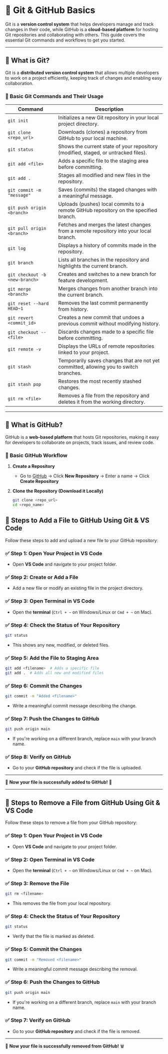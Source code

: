 # 🚀 Git & GitHub Basics  

Git is a **version control system** that helps developers manage and track changes in their code, while GitHub is a **cloud-based platform** for hosting Git repositories and collaborating with others. This guide covers the essential Git commands and workflows to get you started.

---

## 📌 What is Git?  

Git is a **distributed version control system** that allows multiple developers to work on a project efficiently, keeping track of changes and enabling easy collaboration.

### 🔧 Basic Git Commands and Their Usage  

| Command | Description |
|---------|-------------|
| `git init` | Initializes a new Git repository in your local project directory. |
| `git clone <repo_url>` | Downloads (clones) a repository from GitHub to your local machine. |
| `git status` | Shows the current state of your repository (modified, staged, or untracked files). |
| `git add <file>` | Adds a specific file to the staging area before committing. |
| `git add .` | Stages all modified and new files in the repository. |
| `git commit -m "message"` | Saves (commits) the staged changes with a meaningful message. |
| `git push origin <branch>` | Uploads (pushes) local commits to a remote GitHub repository on the specified branch. |
| `git pull origin <branch>` | Fetches and merges the latest changes from a remote repository into your local branch. |
| `git log` | Displays a history of commits made in the repository. |
| `git branch` | Lists all branches in the repository and highlights the current branch. |
| `git checkout -b <new-branch>` | Creates and switches to a new branch for feature development. |
| `git merge <branch>` | Merges changes from another branch into the current branch. |
| `git reset --hard HEAD~1` | Removes the last commit permanently from history. |
| `git revert <commit_id>` | Creates a new commit that undoes a previous commit without modifying history. |
| `git checkout -- <file>` | Discards changes made to a specific file before committing. |
| `git remote -v` | Displays the URLs of remote repositories linked to your project. |
| `git stash` | Temporarily saves changes that are not yet committed, allowing you to switch branches. |
| `git stash pop` | Restores the most recently stashed changes. |
| `git rm <file>` | Removes a file from the repository and deletes it from the working directory. |

---

## 📌 What is GitHub?  

GitHub is a **web-based platform** that hosts Git repositories, making it easy for developers to collaborate on projects, track issues, and review code.

### 🔗 Basic GitHub Workflow  

1. **Create a Repository**  
   - Go to [GitHub](https://github.com) → Click **New Repository** → Enter a name → Click **Create Repository**  

2. **Clone the Repository (Download it Locally)**  
   ```sh
   git clone <repo_url>
   cd <repo_name>

## 📌 Steps to Add a File to GitHub Using Git & VS Code  

Follow these steps to add and upload a new file to your GitHub repository:

### ✅ Step 1: Open Your Project in VS Code  
- Open **VS Code** and navigate to your project folder.

### ✅ Step 2: Create or Add a File  
- Add a new file or modify an existing file in the project directory.

### ✅ Step 3: Open Terminal in VS Code  
- Open the **terminal** (`Ctrl + ~` on Windows/Linux or `Cmd + ~` on Mac).

### ✅ Step 4: Check the Status of Your Repository  
```sh
git status
```
- This shows any new, modified, or deleted files.

### ✅ Step 5: Add the File to Staging Area  
```sh
git add <filename>  # Adds a specific file
git add .  # Adds all new and modified files
```

### ✅ Step 6: Commit the Changes  
```sh
git commit -m "Added <filename>"
```
- Write a meaningful commit message describing the change.

### ✅ Step 7: Push the Changes to GitHub  
```sh
git push origin main
```
- If you're working on a different branch, replace `main` with your branch name.

### ✅ Step 8: Verify on GitHub  
- Go to your **GitHub repository** and check if the file is uploaded.

---

🚀 **Now your file is successfully added to GitHub!** 🎉

---

## 📌 Steps to Remove a File from GitHub Using Git & VS Code  

Follow these steps to remove a file from your GitHub repository:

### ✅ Step 1: Open Your Project in VS Code  
- Open **VS Code** and navigate to your project folder.

### ✅ Step 2: Open Terminal in VS Code  
- Open the **terminal** (`Ctrl + ~` on Windows/Linux or `Cmd + ~` on Mac).

### ✅ Step 3: Remove the File  
```sh
git rm <filename>
```
- This removes the file from your local repository.

### ✅ Step 4: Check the Status of Your Repository  
```sh
git status
```
- Verify that the file is marked as deleted.

### ✅ Step 5: Commit the Changes  
```sh
git commit -m "Removed <filename>"
```
- Write a meaningful commit message describing the removal.

### ✅ Step 6: Push the Changes to GitHub  
```sh
git push origin main
```
- If you're working on a different branch, replace `main` with your branch name.

### ✅ Step 7: Verify on GitHub  
- Go to your **GitHub repository** and check if the file is removed.

---

🚀 **Now your file is successfully removed from GitHub!** 🗑️

